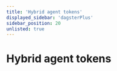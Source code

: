 ```yaml
---
title: 'Hybrid agent tokens'
displayed_sidebar: 'dagsterPlus'
sidebar_position: 20
unlisted: true
---
```


# Hybrid agent tokens
